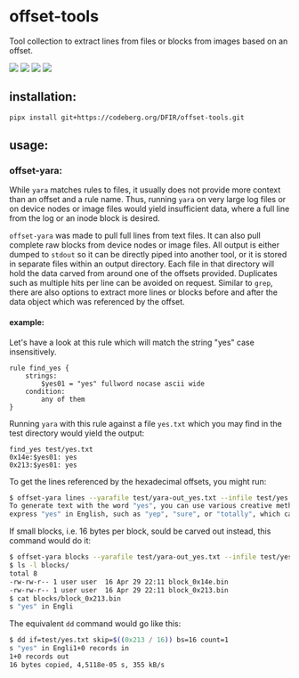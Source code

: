 # offset-tools

Tool collection to extract lines from files or blocks from images 
based on an offset.

<img src="https://github.com/sweigmann/offset-tools/actions/workflows/codeql-analysis.yml/badge.svg?branch=main">
<img src="https://github.com/sweigmann/offset-tools/actions/workflows/python-linux.yml/badge.svg?branch=main">
<img src="https://github.com/sweigmann/offset-tools/actions/workflows/debian.yml/badge.svg?branch=main">
<img src="https://github.com/sweigmann/offset-tools/actions/workflows/ubuntu.yml/badge.svg?branch=main">

## installation:

```bash
pipx install git+https://codeberg.org/DFIR/offset-tools.git
```

## usage:

### offset-yara:

While `yara` matches rules to files, it usually does not provide 
more context than an offset and a rule name. Thus, running `yara` on 
very large log files or on device nodes or image files would yield
insufficient data, where a full line from the log or an inode block is 
desired. 

`offset-yara` was made to pull full lines from text files. It can also 
pull complete raw blocks from device nodes or image files. All output
is either dumped to `stdout` so it can be directly piped into another 
tool, or it is stored in separate files within an output directory. 
Each file in that directory will hold the data carved from around one 
of the offsets provided. Duplicates such as multiple hits per line 
can be avoided on request. Similar to `grep`, there are also options 
to extract more lines or blocks before and after the data object 
which was referenced by the offset.

#### example:

Let's have a look at this rule which will match the string "yes"
case insensitively.

```yara
rule find_yes {
    strings:
        $yes01 = "yes" fullword nocase ascii wide 
    condition:
        any of them
}
```

Running `yara` with this rule against a file `yes.txt` which you 
may find in the test directory would yield the output:

```plain
find_yes test/yes.txt
0x14e:$yes01: yes
0x213:$yes01: yes
```

To get the lines referenced by the hexadecimal offsets, you might run:

```bash
$ offset-yara lines --yarafile test/yara-out_yes.txt --infile test/yes.txt 
To generate text with the word "yes", you can use various creative methods. 
express "yes" in English, such as "yep", "sure", or "totally", which can 
```

If small blocks, i.e. 16 bytes per block, sould be carved out instead, 
this command would do it:

```bash
$ offset-yara blocks --yarafile test/yara-out_yes.txt --infile test/yes.txt --outdir blocks --blocksize 16
$ ls -l blocks/
total 8
-rw-rw-r-- 1 user user  16 Apr 29 22:11 block_0x14e.bin
-rw-rw-r-- 1 user user  16 Apr 29 22:11 block_0x213.bin
$ cat blocks/block_0x213.bin 
s "yes" in Engli
```

The equivalent `dd` command would go like this:

```bash
$ dd if=test/yes.txt skip=$((0x213 / 16)) bs=16 count=1
s "yes" in Engli1+0 records in
1+0 records out
16 bytes copied, 4,5118e-05 s, 355 kB/s
```
